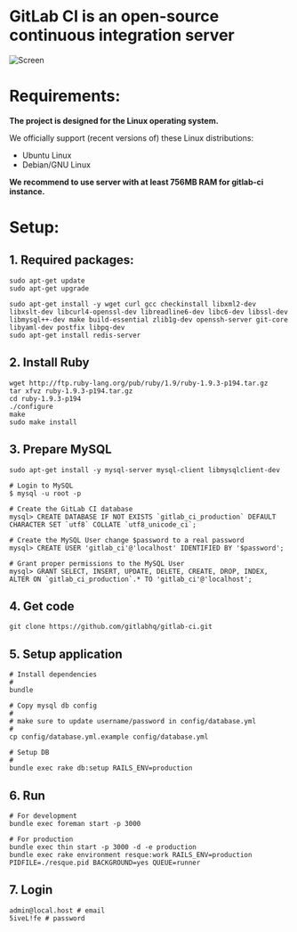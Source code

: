# GitLab CI is an open-source continuous integration server

![Screen](https://github.com/downloads/gitlabhq/gitlab-ci/gitlab_ci_preview.png)


# Requirements: 

**The project is designed for the Linux operating system.**

We officially support (recent versions of) these Linux distributions:

- Ubuntu Linux
- Debian/GNU Linux

__We recommend to use server with at least 756MB RAM for gitlab-ci instance.__


# Setup: 

## 1. Required packages:

    sudo apt-get update
    sudo apt-get upgrade

    sudo apt-get install -y wget curl gcc checkinstall libxml2-dev libxslt-dev libcurl4-openssl-dev libreadline6-dev libc6-dev libssl-dev libmysql++-dev make build-essential zlib1g-dev openssh-server git-core libyaml-dev postfix libpq-dev
    sudo apt-get install redis-server 

## 2. Install Ruby

    wget http://ftp.ruby-lang.org/pub/ruby/1.9/ruby-1.9.3-p194.tar.gz
    tar xfvz ruby-1.9.3-p194.tar.gz
    cd ruby-1.9.3-p194
    ./configure
    make
    sudo make install


## 3. Prepare MySQL

    sudo apt-get install -y mysql-server mysql-client libmysqlclient-dev

    # Login to MySQL
    $ mysql -u root -p

    # Create the GitLab CI database
    mysql> CREATE DATABASE IF NOT EXISTS `gitlab_ci_production` DEFAULT CHARACTER SET `utf8` COLLATE `utf8_unicode_ci`;

    # Create the MySQL User change $password to a real password
    mysql> CREATE USER 'gitlab_ci'@'localhost' IDENTIFIED BY '$password';

    # Grant proper permissions to the MySQL User
    mysql> GRANT SELECT, INSERT, UPDATE, DELETE, CREATE, DROP, INDEX, ALTER ON `gitlab_ci_production`.* TO 'gitlab_ci'@'localhost';

## 4. Get code 

    git clone https://github.com/gitlabhq/gitlab-ci.git


## 5. Setup application


    # Install dependencies
    #
    bundle

    # Copy mysql db config
    #
    # make sure to update username/password in config/database.yml
    #
    cp config/database.yml.example config/database.yml

    # Setup DB
    #
    bundle exec rake db:setup RAILS_ENV=production


## 6. Run

    # For development 
    bundle exec foreman start -p 3000

    # For production
    bundle exec thin start -p 3000 -d -e production
    bundle exec rake environment resque:work RAILS_ENV=production PIDFILE=./resque.pid BACKGROUND=yes QUEUE=runner 


## 7. Login

    admin@local.host # email
    5iveL!fe # password
